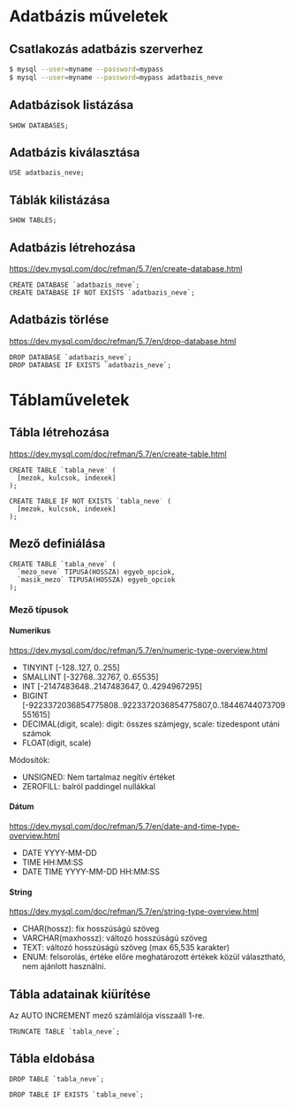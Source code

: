 # Adatbázis műveletek

## Csatlakozás adatbázis szerverhez

```bash
$ mysql --user=myname --password=mypass
$ mysql --user=myname --password=mypass adatbazis_neve 
```

## Adatbázisok listázása

```mysql
SHOW DATABASES;
```

## Adatbázis kiválasztása

```mysql
USE adatbazis_neve;
```

## Táblák kilistázása

```mysql
SHOW TABLES;
```

## Adatbázis létrehozása

https://dev.mysql.com/doc/refman/5.7/en/create-database.html

```mysql
CREATE DATABASE `adatbazis_neve`;
CREATE DATABASE IF NOT EXISTS `adatbazis_neve`;
```

## Adatbázis törlése

https://dev.mysql.com/doc/refman/5.7/en/drop-database.html

```mysql
DROP DATABASE `adatbazis_neve`;
DROP DATABASE IF EXISTS `adatbazis_neve`;
```

# Táblaműveletek

## Tábla létrehozása

https://dev.mysql.com/doc/refman/5.7/en/create-table.html

```mysql
CREATE TABLE `tabla_neve˙ (
  [mezok, kulcsok, indexek]
);

CREATE TABLE IF NOT EXISTS `tabla_neve˙ (
  [mezok, kulcsok, indexek]
);
```

## Mező definiálása

```mysql
CREATE TABLE `tabla_neve` (
  `mezo_neve` TIPUSA(HOSSZA) egyeb_opciok,
  `masik_mezo` TIPUSA(HOSSZA) egyeb_opciok
);
```

### Mező típusok

#### Numerikus

https://dev.mysql.com/doc/refman/5.7/en/numeric-type-overview.html

* TINYINT [-128..127, 0..255]
* SMALLINT [-32768..32767, 0..65535]
* INT [-2147483648..2147483647, 0..4294967295]
* BIGINT [-9223372036854775808..9223372036854775807,0..18446744073709551615]
* DECIMAL(digit, scale): digit: összes számjegy, scale: tizedespont utáni számok
* FLOAT(digit, scale)

Módosítók:
* UNSIGNED: Nem tartalmaz negítív értéket
* ZEROFILL: balról paddingel nullákkal

#### Dátum

https://dev.mysql.com/doc/refman/5.7/en/date-and-time-type-overview.html

* DATE YYYY-MM-DD
* TIME HH:MM:SS
* DATE TIME YYYY-MM-DD HH:MM:SS

#### String

https://dev.mysql.com/doc/refman/5.7/en/string-type-overview.html

* CHAR(hossz): fix hosszúságú szöveg
* VARCHAR(maxhossz): változó hosszúságú szöveg
* TEXT: változó hosszúságú szöveg (max 65,535 karakter)
* ENUM: felsorolás, értéke előre meghatározott értékek közül választható, nem ajánlott használni.

## Tábla adatainak kiürítése

Az AUTO INCREMENT mező számlálója visszaáll 1-re.

```mysql
TRUNCATE TABLE `tabla_neve`;
```

## Tábla eldobása

```mysql
DROP TABLE `tabla_neve`;

DROP TABLE IF EXISTS `tabla_neve`;
```